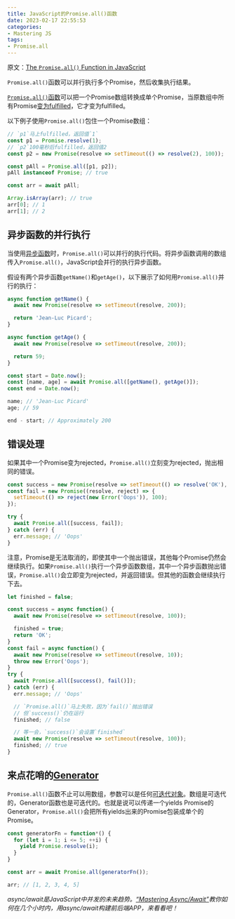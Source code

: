 ```yaml
---
title: JavaScript的Promise.all()函数
date: 2023-02-17 22:55:53
categories:
- Mastering JS
tags:
- Promise.all
---
```


原文：[The `Promise.all()` Function in JavaScript](https://masteringjs.io/tutorials/fundamentals/promise-all)

`Promise.all()`函数可以并行执行多个Promise，然后收集执行结果。

<!-- more -->

[`Promise.all()`函数](https://developer.mozilla.org/en-US/docs/Web/JavaScript/Reference/Global_Objects/Promise/all)可以把一个Promise数组转换成单个Promise，当原数组中所有Promise[变为fulfilled](https://masteringjs.io/tutorials/fundamentals/promise#promises-as-state-machines)，它才变为fulfilled。

以下例子使用`Promise.all()`包住一个Promise数组：

```javascript
// `p1`马上fulfilled，返回值`1`
const p1 = Promise.resolve(1);
// `p2`100毫秒后fulfilled，返回值2
const p2 = new Promise(resolve => setTimeout(() => resolve(2), 100));

const pAll = Promise.all([p1, p2]);
pAll instanceof Promise; // true

const arr = await pAll;

Array.isArray(arr); // true
arr[0]; // 1
arr[1]; // 2
```

## 异步函数的并行执行

当使用[异步函数](https://thecodebarbarian.com/async-functions-in-javascript.html)时，`Promise.all()`可以并行的执行代码。将异步函数调用的数组传入`Promise.all()`，JavaScript会并行的执行异步函数。

假设有两个异步函数`getName()`和`getAge()`，以下展示了如何用`Promise.all()`并行的执行：

```javascript
async function getName() {
  await new Promise(resolve => setTimeout(resolve, 200));

  return 'Jean-Luc Picard';
}

async function getAge() {
  await new Promise(resolve => setTimeout(resolve, 200));

  return 59;
}

const start = Date.now();
const [name, age] = await Promise.all([getName(), getAge()]);
const end = Date.now();

name; // 'Jean-Luc Picard'
age; // 59

end - start; // Approximately 200
```

## 错误处理

如果其中一个Promise变为rejected，`Promise.all()`立刻变为rejected，抛出相同的错误。

```javascript
const success = new Promise(resolve => setTimeout(() => resolve('OK'), 100));
const fail = new Promise((resolve, reject) => {
  setTimeout(() => reject(new Error('Oops')), 100);
});

try {
  await Promise.all([success, fail]);
} catch (err) {
  err.message; // 'Oops'
}
```

注意，Promise是无法取消的，即使其中一个抛出错误，其他每个Promise仍然会继续执行。如果`Promise.all()`执行一个异步函数数组，其中一个异步函数抛出错误，`Promise.all()`会立即变为rejected，并返回错误。但其他的函数会继续执行下去。

```javascript
let finished = false;

const success = async function() {
  await new Promise(resolve => setTimeout(resolve, 100));

  finished = true;
  return 'OK';
}
const fail = async function() {
  await new Promise(resolve => setTimeout(resolve, 10));
  throw new Error('Oops');
}
try {
  await Promise.all([success(), fail()]);
} catch (err) {
  err.message; // 'Oops'

  // `Promise.all()`马上失败，因为`fail()`抛出错误
  // 但`success()`仍在运行
  finished; // false

  // 等一会，`success()`会设置`finished`
  await new Promise(resolve => setTimeout(resolve, 100));
  finished; // true
}
```

## 来点花哨的[Generator](https://thecodebarbarian.com/introducing-80-20-guide-to-es2015-generators)

`Promise.all()`函数不止可以用数组，参数可以是任何[可迭代对象](https://developer.mozilla.org/en-US/docs/Web/JavaScript/Reference/Global_Objects/Promise/all#Syntax)。数组是可迭代的，Generator函数也是可迭代的。也就是说可以传递一个yields Promise的Generator，`Promise.all()`会把所有yields出来的Promise包装成单个的Promise。

```javascript
const generatorFn = function*() {
  for (let i = 1; i <= 5; ++i) {
    yield Promise.resolve(i);
  }
}

const arr = await Promise.all(generatorFn());

arr; // [1, 2, 3, 4, 5]
```

*async/await是JavaScript中并发的未来趋势。[“Mastering Async/Await”](http://asyncawait.net/)教你如何在几个小时内，用async/await构建前后端APP，来看看吧！*

